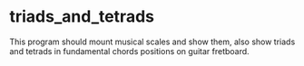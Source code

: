 # triads_and_tetrads
This program should mount musical scales and show them, also show triads and tetrads in fundamental chords positions on guitar fretboard. 
